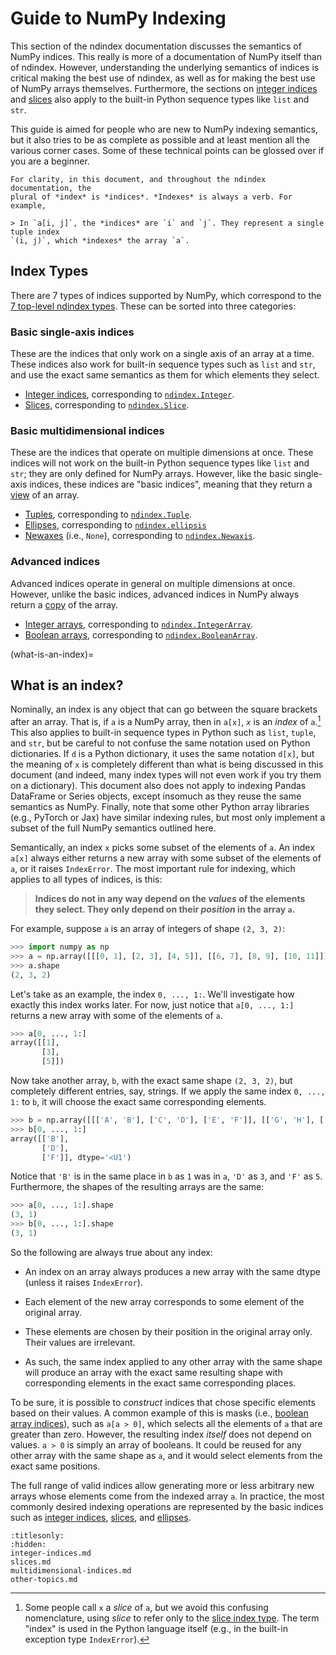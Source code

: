 # Guide to NumPy Indexing

This section of the ndindex documentation discusses the semantics of NumPy
indices. This really is more of a documentation of NumPy itself than of
ndindex. However, understanding the underlying semantics of indices is
critical making the best use of ndindex, as well as for making the best use of
NumPy arrays themselves. Furthermore, the sections on [integer
indices](integer-indices) and [slices](slices-docs) also apply to the built-in
Python sequence types like `list` and `str`.

This guide is aimed for people who are new to NumPy indexing semantics, but it
also tries to be as complete as possible and at least mention all the various
corner cases. Some of these technical points can be glossed over if you are a
beginner.

```{note}
For clarity, in this document, and throughout the ndindex documentation, the
plural of *index* is *indices*. *Indexes* is always a verb. For example,

> In `a[i, j]`, the *indices* are `i` and `j`. They represent a single tuple index
`(i, j)`, which *indexes* the array `a`.
```

## Index Types

There are 7 types of indices supported by NumPy, which correspond to the [7
top-level ndindex types](index-types). These can be sorted into three
categories:

### Basic single-axis indices

These are the indices that only work on a single axis of an array at a time.
These indices also work for built-in sequence types such as `list` and `str`,
and use the exact same semantics as them for which elements they select.

- [Integer indices](integer-indices), corresponding to
  [`ndindex.Integer`](ndindex.integer.Integer).
- [Slices](slices-docs), corresponding to [`ndindex.Slice`](ndindex.slice.Slice).

### Basic multidimensional indices

These are the indices that operate on multiple dimensions at once. These
indices will not work on the built-in Python sequence types like `list` and
`str`; they are only defined for NumPy arrays. However, like the basic
single-axis indices, these indices are "basic indices", meaning that they
return a [view](views-vs-copies) of an array.

- [Tuples](tuple-indices), corresponding to [`ndindex.Tuple`](ndindex.tuple.Tuple).
- [Ellipses](ellipsis-indices), corresponding to
  [`ndindex.ellipsis`](ndindex.ellipsis.ellipsis)
- [Newaxes](newaxis-indices) (i.e., `None`), corresponding to
  [`ndindex.Newaxis`](ndindex.newaxis.Newaxis).

### Advanced indices

Advanced indices operate in general on multiple dimensions at once. However,
unlike the basic indices, advanced indices in NumPy always return a
[copy](views-vs-copies) of the array.

- [Integer arrays](integer-array-indices), corresponding to
  [`ndindex.IntegerArray`](ndindex.integerarray.IntegerArray).
- [Boolean arrays](boolean-array-indices), corresponding to
  [`ndindex.BooleanArray`](ndindex.booleanarray.BooleanArray).

(what-is-an-index)=
## What is an index?

Nominally, an index is any object that can go between the square brackets
after an array. That is, if `a` is a NumPy array, then in `a[x]`, *`x`* is an
*index* of `a`.[^index-vs-slice-footnote] This also applies to built-in
sequence types in Python such as `list`, `tuple`, and `str`, but be careful to
not confuse the same notation used on Python dictionaries. If `d` is a Python
dictionary, it uses the same notation `d[x]`, but the meaning of `x` is
completely different than what is being discussed in this document (and
indeed, many index types will not even work if you try them on a dictionary).
This document also does not apply to indexing Pandas DataFrame or Series
objects, except insomuch as they reuse the same semantics as NumPy. Finally,
note that some other Python array libraries (e.g., PyTorch or Jax) have
similar indexing rules, but most only implement a subset of the full NumPy
semantics outlined here.

[^index-vs-slice-footnote]: Some people call `x` a *slice* of `a`, but we
    avoid this confusing nomenclature, using *slice* to refer only to the [slice index
    type](slices-docs). The term "index" is used in the Python language itself
    (e.g., in the built-in exception type `IndexError`).

Semantically, an index `x` picks some subset of the elements of `a`. An index
`a[x]` always either returns a new array with some subset of the elements of
`a`, or it raises `IndexError`. The most important rule for indexing, which
applies to all types of indices, is this:

> **Indices do not in any way depend on the *values* of the elements they
  select. They only depend on their *position* in the array `a`.**

For example, suppose `a` is an array of integers of shape `(2, 3, 2)`:

```py
>>> import numpy as np
>>> a = np.array([[[0, 1], [2, 3], [4, 5]], [[6, 7], [8, 9], [10, 11]]])
>>> a.shape
(2, 3, 2)
```

Let's take as an example, the index `0, ..., 1:`. We'll investigate how
exactly this index works later. For now, just notice that `a[0, ..., 1:]`
returns a new array with some of the elements of `a`.

```py
>>> a[0, ..., 1:]
array([[1],
       [3],
       [5]])
```

Now take another array, `b`, with the exact same shape `(2, 3, 2)`, but
completely different entries, say, strings. If we apply the same index `0,
..., 1:` to `b`, it will choose the exact same corresponding elements.

```py
>>> b = np.array([[['A', 'B'], ['C', 'D'], ['E', 'F']], [['G', 'H'], ['I', 'J'], ['K', 'L']]])
>>> b[0, ..., 1:]
array([['B'],
       ['D'],
       ['F']], dtype='<U1')
```

Notice that `'B'` is in the same place in `b` as `1` was in `a`, `'D'` as `3`,
and `'F'` as `5`. Furthermore, the shapes of the resulting arrays are the
same:

```py
>>> a[0, ..., 1:].shape
(3, 1)
>>> b[0, ..., 1:].shape
(3, 1)
```

So the following are always true about any index:

- An index on an array always produces a new array with the same dtype (unless
  it raises `IndexError`).

- Each element of the new array corresponds to some element of the original
  array.

- These elements are chosen by their position in the original array only.
  Their values are irrelevant.

- As such, the same index applied to any other array with the same shape will
  produce an array with the exact same resulting shape with corresponding
  elements in the exact same corresponding places.

To be sure, it is possible to *construct* indices that chose specific elements
based on their values. A common example of this is masks (i.e., [boolean array
indices](boolean-array-indices)), such as `a[a > 0]`, which selects all the
elements of `a` that are greater than zero. However, the resulting index
*itself* does not depend on values. `a > 0` is simply an array of booleans. It
could be reused for any other array with the same shape as `a`, and it would
select elements from the exact same positions.

The full range of valid indices allow generating more or less arbitrary new
arrays whose elements come from the indexed array `a`. In practice, the most
commonly desired indexing operations are represented by the basic indices such
as [integer indices](integer-indices), [slices](slices-docs), and
[ellipses](ellipsis-indices).


```{toctree}
:titlesonly:
:hidden:
integer-indices.md
slices.md
multidimensional-indices.md
other-topics.md
```
